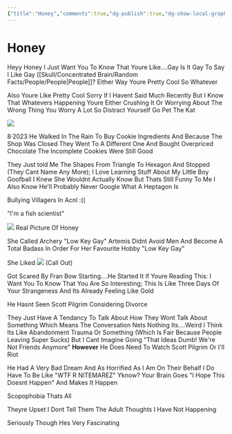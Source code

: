 ```yaml
---
{"title":"Honey","comments":true,"dg-publish":true,"dg-show-local-graph":null,"Type":"Just A Thing For Ash","up":"[[Tiddy Gremlin]]","down":null,"Yesterday":null,"Tomorrow":null,"aliases":null,"Next":null,"Previous":null,"tags":["Tagless"],"dg-show-toc":null,"dg-hide-in-graph":true,"dg-permalink":null,"permalink":"/explicitly-showcased/people/ash/honey/","hideInGraph":true,"dgPassFrontmatter":true}
---
```



# Honey

Heyy Honey
I Just Want You To Know That Youre Like....Gay
Is It Gay To Say I Like Gay [[Skull/Concentrated Brain/Random Facts/People/People\|People]]?
Either Way Youre Pretty Cool So Whatever

Also Youre Like Pretty Cool
Sorry If I Havent Said Much Recently But I Know That Whatevers Happening Youre Either Crushing It Or Worrying About The Wrong Thing
You Worry A Lot So Distract Yourself
Go Pet The Kat



![](https://i.imgur.com/uZCzlCN.png)


8·2023 He Walked In The Rain To Buy Cookie Ingredients And Because The Shop Was Closed They Went To A Different One And Bought Overpriced Chocolate
    The Incomplete Cookies Were Still Good

They Just told Me The Shapes From Triangle To Hexagon And Stopped (They Cant Name Any More); I Love Learning Stuff About My Little Boy
Goofball
I Knew She Wouldnt Actually Know But Thats Still Funny To Me
I Also Know He'll Probably Never Google What A Heptagon Is

Bullying Villagers In Acnl :((

"I'm a fish scientist"

![](https://i.imgur.com/1Cehcyh.jpg)
Real Picture Of Honey

She Called Archery "Low Key Gay"
Artemis Didnt Avoid Men And Become A Total Badass In Order For Her Favourite Hobby "Low Key Gay"

She Liked ![](https://i.imgur.com/3GxHXlG.jpg)
(Call Out)

Got Scared By Fran Bow Starting....He Started It
If Youre Reading This: I Want You To Know That You Are So Interesting; This Is Like Three Days Of Your Strangeness And Its Already Feeling Like Gold

He Hasnt Seen Scott Pilgrim
Considering Divorce

They Just Have A Tendancy To Talk About How They Wont Talk About Something Which Means The Conversation Nets Nothing
Its....Weird
I Think Its Like Abandonment Trauma Or Something (Which Is Fair Because People Leaving Super Sucks) But I Cant Imagine Going "That Ideas Dumb! We're Not Friends Anymore" **However** He Does Need To Watch Scott Pilgrim Or I'll Riot

He Had A Very Bad Dream And As Horrified As I Am On Their Behalf I Do Have To Be Like "WTF R NITEMAREZ" Yknow?
Your Brain Goes "I Hope This Doesnt Happen" And Makes It Happen

Scopophobia 
Thats All

Theyre Upset I Dont Tell Them The Adult Thoughts I Have
Not Happening

Seriously Though Hes Very Fascinating